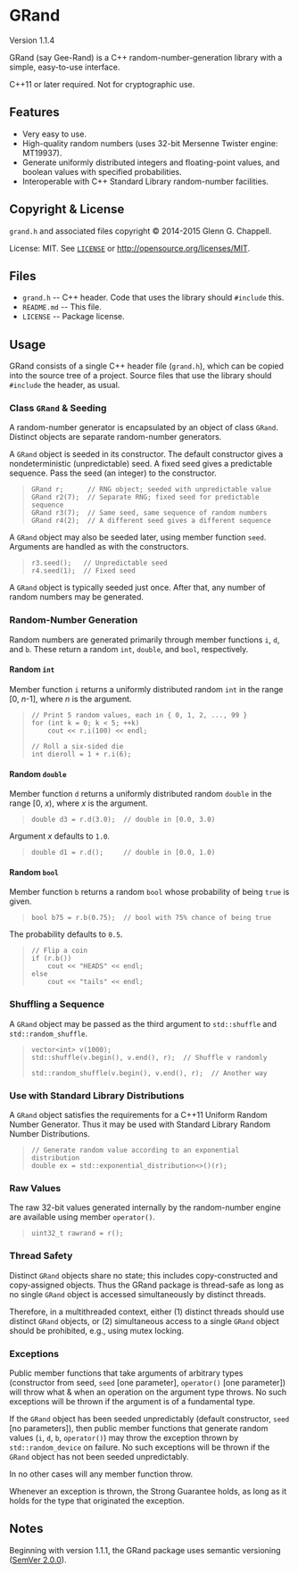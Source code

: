 GRand
=====

Version 1.1.4

GRand (say Gee-Rand) is a C++ random-number-generation library with a
simple, easy-to-use interface.

C++11 or later required. Not for cryptographic use.

Features
--------

* Very easy to use.
* High-quality random numbers (uses 32-bit Mersenne Twister engine:
  MT19937).
* Generate uniformly distributed integers and floating-point values, and
  boolean values with specified probabilities.
* Interoperable with C++ Standard Library random-number facilities.

Copyright & License
-------------------

`grand.h` and associated files copyright &copy; 2014-2015 Glenn G.
Chappell.

License: MIT. See [`LICENSE`](LICENSE) or
<http://opensource.org/licenses/MIT>.

Files
-----

* `grand.h` -- C++ header. Code that uses the library should `#include`
  this.
* `README.md` -- This file.
* `LICENSE` -- Package license.

Usage
-----

GRand consists of a single C++ header file (`grand.h`), which can be
copied into the source tree of a project. Source files that use the
library should `#include` the header, as usual.

### Class `GRand` & Seeding ###

A random-number generator is encapsulated by an object of class `GRand`.
Distinct objects are separate random-number generators.

A `GRand` object is seeded in its constructor. The default constructor
gives a nondeterministic (unpredictable) seed. A fixed seed gives a
predictable sequence. Pass the seed (an integer) to the constructor.

>     GRand r;      // RNG object; seeded with unpredictable value
>     GRand r2(7);  // Separate RNG; fixed seed for predictable sequence
>     GRand r3(7);  // Same seed, same sequence of random numbers
>     GRand r4(2);  // A different seed gives a different sequence

A `GRand` object may also be seeded later, using member function `seed`.
Arguments are handled as with the constructors.

>     r3.seed();   // Unpredictable seed
>     r4.seed(1);  // Fixed seed

A `GRand` object is typically seeded just once. After that, any number
of random numbers may be generated.

### Random-Number Generation ###

Random numbers are generated primarily through member functions `i`,
`d`, and `b`. These return a random `int`, `double`, and `bool`,
respectively.

#### Random `int` ####

Member function `i` returns a uniformly distributed random `int` in the
range [0, _n_-1], where _n_ is the argument.

>     // Print 5 random values, each in { 0, 1, 2, ..., 99 }
>     for (int k = 0; k < 5; ++k)
>         cout << r.i(100) << endl;
>     
>     // Roll a six-sided die
>     int dieroll = 1 + r.i(6);

#### Random `double` ####

Member function `d` returns a uniformly distributed random `double` in
the range [0, _x_), where _x_ is the argument.

>     double d3 = r.d(3.0);  // double in [0.0, 3.0)

Argument _x_ defaults to `1.0`.

>     double d1 = r.d();     // double in [0.0, 1.0)

#### Random `bool` ####

Member function `b` returns a random `bool` whose probability of being
`true` is given.

>     bool b75 = r.b(0.75);  // bool with 75% chance of being true

The probability defaults to `0.5`.

>     // Flip a coin
>     if (r.b())
>         cout << "HEADS" << endl;
>     else
>         cout << "tails" << endl;

### Shuffling a Sequence ###

A `GRand` object may be passed as the third argument to `std::shuffle`
and `std::random_shuffle`.

>     vector<int> v(1000);
>     std::shuffle(v.begin(), v.end(), r);  // Shuffle v randomly
>
>     std::random_shuffle(v.begin(), v.end(), r);  // Another way

### Use with Standard Library Distributions ###

A `GRand` object satisfies the requirements for a C++11 Uniform Random
Number Generator. Thus it may be used with Standard Library Random
Number Distributions.

>     // Generate random value according to an exponential distribution
>     double ex = std::exponential_distribution<>()(r);

### Raw Values ###

The raw 32-bit values generated internally by the random-number engine
are available using member `operator()`.

>     uint32_t rawrand = r();

### Thread Safety ###

Distinct `GRand` objects share no state; this includes copy-constructed
and copy-assigned objects. Thus the GRand package is thread-safe as long
as no single `GRand` object is accessed simultaneously by distinct
threads.

Therefore, in a multithreaded context, either (1) distinct threads
should use distinct `GRand` objects, or (2) simultaneous access to a
single `GRand` object should be prohibited, e.g., using mutex locking.

### Exceptions ###

Public member functions that take arguments of arbitrary types
(constructor from seed, `seed` [one parameter], `operator()` [one
parameter]) will throw what & when an operation on the argument type
throws. No such exceptions will be thrown if the argument is of a
fundamental type.

If the `GRand` object has been seeded unpredictably (default
constructor, `seed` [no parameters]), then public member functions that
generate random values (`i`, `d`, `b`, `operator()`) may throw the
exception thrown by `std::random_device` on failure. No such exceptions
will be thrown if the `GRand` object has not been seeded unpredictably.

In no other cases will any member function throw.

Whenever an exception is thrown, the Strong Guarantee holds, as long as
it holds for the type that originated the exception.

Notes
-----

Beginning with version 1.1.1, the GRand package uses semantic versioning
([SemVer 2.0.0](http://semver.org/spec/v2.0.0.html)).

